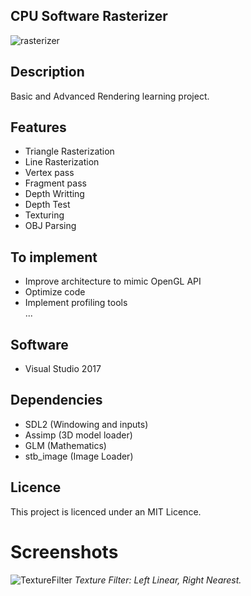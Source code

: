 ## CPU Software Rasterizer
![rasterizer](https://github.com/maxbrundev/Rasterizer/assets/32653095/0c8099a7-6bdf-48cd-a0fb-d07e6d025843)

## Description
Basic and Advanced Rendering learning project.

## Features
- Triangle Rasterization
- Line Rasterization
- Vertex pass
- Fragment pass
- Depth Writting
- Depth Test
- Texturing
- OBJ Parsing

## To implement
- Improve architecture to mimic OpenGL API
- Optimize code
- Implement profiling tools  
...

## Software
- Visual Studio 2017

## Dependencies
- SDL2 (Windowing and inputs)
- Assimp (3D model loader)
- GLM (Mathematics)
- stb_image (Image Loader)

## Licence
This project is licenced under an MIT Licence.

# Screenshots
![TextureFilter](https://github.com/maxbrundev/Rasterizer/assets/32653095/b9a5a633-657d-4205-8575-53fdfb76b4b3)
*Texture Filter: Left Linear, Right Nearest.*
